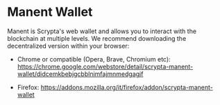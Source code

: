 # Manent Wallet

Manent is Scrypta's web wallet and allows you to interact with the blockchain at multiple levels. We recommend downloading the decentralized version within your browser:

- Chrome or compatible (Opera, Brave, Chromium etc): https://chrome.google.com/webstore/detail/scrypta-manent-wallet/didcemkbebjgcbblnimfajmnmedgagjf

- Firefox: https://addons.mozilla.org/it/firefox/addon/scrypta-manent-wallet